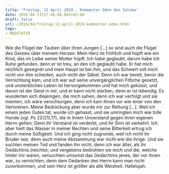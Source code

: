 ```yaml
---
title: 'Freitag, 12 April 2019 : Kommentar Oden des Salomo'
date: 2019-04-11T17:45:00.001+02:00
draft: false
url: /2019/04/freitag-12-april-2019-kommentar-oden.html
tags: 
- MEDITATIO
---
```


Wie die Flügel der Tauben über ihren Jungen \[...\] so sind auch die Flügel des Geistes über meinem Herzen. Mein Herz ist fröhlich und hüpft wie ein Kind, das im Leibe seiner Mutter hüpft. Ich habe geglaubt, darum habe ich Ruhe gefunden, denn er ist treu, an den ich geglaubt habe. Er hat mich reichlich gesegnet und mein Haupt ist bei ihm, und das Schwert soll mich nicht von ihm scheiden, auch nicht der Säbel. Denn ich war bereit, bevor die Vernichtung kam, und ich war auf seine unvergänglichen Fittiche gesetzt, und unsterbliches Leben ist hervorgekommen und hat mich geküsst, und davon ist der Geist in mir, und er kann nicht sterben, denn er ist lebendig. Es wunderten sich diejenigen, die mich sahen, denn ich war verfolgt und sie meinten, ich wäre verschlungen, denn ich kam ihnen vor wie einer von den Verlorenen. Meine Bedrückung aber wurde mir zur Rettung \[...\]. Weil ich einem jeden Gutes tat, wurde ich gehasst, und sie umringten mich wie tolle Hunde (vgl. Ps 22(21),17), die in ihrem Unverstand gegen ihren eigenen Herrn gehen; Denn ihr Verstand ist verderbt, und ihr Sinn ist verkehrt. Ich aber hielt das Wasser in meiner Rechten und seine Bitterkeit ertrug ich durch meine Süßigkeit. Und ich ging nicht zugrunde, weil ich nicht ihr Bruder war, denn auch meine Abstammung war nicht wie die ihrige. Und sie suchten meinen Tod und fanden ihn nicht, denn ich war älter, als ihr Gedächtnis (reichte); und vergebens bedrohten sie mich und die, welche hinter mir waren, versuchten umsonst das Gedächtnis jenes, der vor ihnen war, zu vernichten; denn dem Gedanken des Herrn kann man nicht zuvorkommen, und sein Herz ist größer als alle Weisheit. Hallelujah.